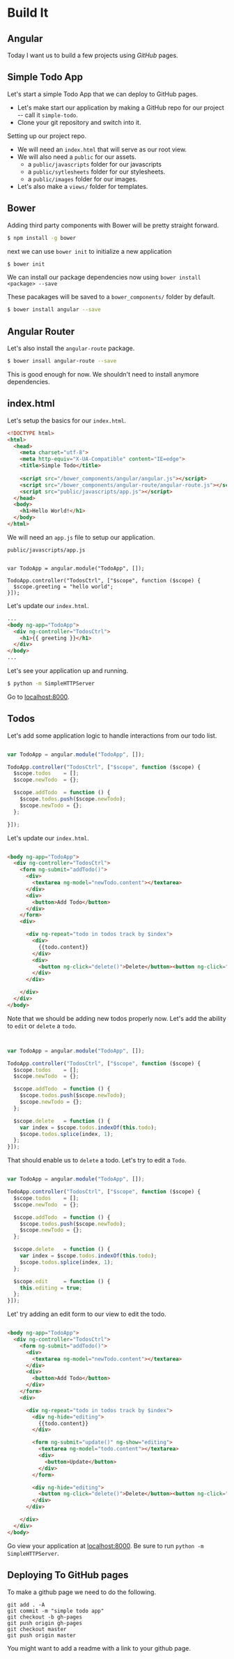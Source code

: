 # Build It
## Angular

Today I want us to build a few projects using *GitHub* pages.

## Simple Todo App

Let's start a simple Todo App that we can deploy to GitHub pages.

* Let's make start our application by making a GitHub repo for our project -- call it `simple-todo`.
* Clone your git repository and switch into it.


Setting up our project repo.

* We will need an `index.html` that will serve as our root view.
* We will also need a `public` for our assets.
  * a `public/javascripts` folder for our javascripts
  * a `public/sytlesheets` folder for our stylesheets.
  * a `public/images` folder for our images.
* Let's also make a `views/` folder for templates.

## Bower

Adding third party components with Bower will be pretty straight forward.

```bash
$ npm install -g bower
```

next we can use `bower init` to initialize a new application

```bash
$ bower init
```

We can install our package dependencies now using `bower install <package> --save`

These pacakages will be saved to a `bower_components/` folder by default.

```bash
$ bower install angular --save
```

## Angular Router

Let's also install the `angular-route` package.

```bash
$ bower insall angular-route --save
```

This is good enough for now. We shouldn't need to install anymore dependencies.

## index.html

Let's setup the basics for our `index.html`.

```html
<!DOCTYPE html>
<html>
  <head>
    <meta charset="utf-8">
    <meta http-equiv="X-UA-Compatible" content="IE=edge">
    <title>Simple Todo</title>
    
    <script src="/bower_components/angular/angular.js"></script>
    <script src="/bower_components/angular-route/angular-route.js"></script>
    <script src="public/javascripts/app.js"></script>
  </head>
  <body>
    <h1>Hello World!</h1>
  </body>
</html>
```

We will need an `app.js` file to setup our application.

`public/javascripts/app.js`

```javascripts

var TodoApp = angular.module("TodoApp", []);

TodoApp.controller("TodosCtrl", ["$scope", function ($scope) {
  $scope.greeting = "hello world";
}]);

```

Let's update our `index.html`.

```html
...
<body ng-app="TodoApp">
  <div ng-controller="TodosCtrl">
    <h1>{{ greeting }}</h1>
  </div>
</body>
...
```

Let's see your application up and running.

```bash
$ python -m SimpleHTTPServer
```

Go to [localhost:8000](localhost:8000).

## Todos

Let's add some application logic to handle interactions from our todo list.

```javascript

var TodoApp = angular.module("TodoApp", []);

TodoApp.controller("TodosCtrl", ["$scope", function ($scope) {
  $scope.todos    = [];
  $scope.newTodo  = {};

  $scope.addTodo  = function () {
    $scope.todos.push($scope.newTodo);
    $scope.newTodo = {};
  };

}]);

```

Let's update our `index.html`.


```html

<body ng-app="TodoApp">
  <div ng-controller="TodosCtrl">
    <form ng-submit="addTodo()">
      <div>
        <textarea ng-model="newTodo.content"></textarea>
      </div>
      <div>
        <button>Add Todo</button>
      </div>
    </form>
    <div>

      <div ng-repeat="todo in todos track by $index">
        <div>
          {{todo.content}}
        </div>
        <div>
          <button ng-click="delete()">Delete</button><button ng-click="edit()">Edit</button>
        </div>
      </div>

    </div>
  </div>
</body>
```

Note that we should be adding new todos properly now. Let's add the ability to `edit` or `delete` a `todo`.

```javascript


var TodoApp = angular.module("TodoApp", []);

TodoApp.controller("TodosCtrl", ["$scope", function ($scope) {
  $scope.todos    = [];
  $scope.newTodo  = {};

  $scope.addTodo  = function () {
    $scope.todos.push($scope.newTodo);
    $scope.newTodo = {};
  };

  $scope.delete   = function () {
    var index = $scope.todos.indexOf(this.todo);
    $scope.todos.splice(index, 1);
  };
}]);


```

That should enable us to `delete` a todo. Let's try to edit a `Todo`.


```javascript

var TodoApp = angular.module("TodoApp", []);

TodoApp.controller("TodosCtrl", ["$scope", function ($scope) {
  $scope.todos    = [];
  $scope.newTodo  = {};

  $scope.addTodo  = function () {
    $scope.todos.push($scope.newTodo);
    $scope.newTodo = {};
  };

  $scope.delete   = function () {
    var index = $scope.todos.indexOf(this.todo);
    $scope.todos.splice(index, 1);
  };

  $scope.edit     = function () {
    this.editing = true;
  };
}]);


```

Let' try adding an edit form to our view to edit the todo.



```html

<body ng-app="TodoApp">
  <div ng-controller="TodosCtrl">
    <form ng-submit="addTodo()">
      <div>
        <textarea ng-model="newTodo.content"></textarea>
      </div>
      <div>
        <button>Add Todo</button>
      </div>
    </form>
    <div>

      <div ng-repeat="todo in todos track by $index">
        <div ng-hide="editing">
          {{todo.content}}
        </div>

        <form ng-submit="update()" ng-show="editing">
          <textarea ng-model="todo.content"></textarea>
          <div>
            <button>Update</button>
          </div>
        </form>

        <div ng-hide="editing">
          <button ng-click="delete()">Delete</button><button ng-click="edit()">Edit</button>
        </div>
      </div>

    </div>
  </div>
</body>
```

Go view your application at [localhost:8000](localhost:8000). Be sure to run `python -m SimpleHTTPServer`.

## Deploying To GitHub pages

To make a github page we need to do the following.


```
git add . -A
git commit -m "simple todo app"
git checkout -b gh-pages
git push origin gh-pages
git checkout master
git push origin master
```

You might want to add a readme with a link to your github page.








